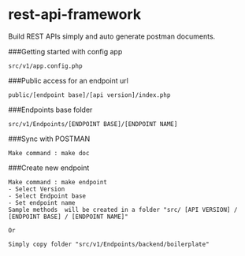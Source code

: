 # rest-api-framework
Build REST APIs simply and auto generate postman documents.


###Getting started with config app 
```
src/v1/app.config.php
```

###Public access for an endpoint url
```
public/[endpoint base]/[api version]/index.php
```

###Endpoints base folder
```
src/v1/Endpoints/[ENDPOINT BASE]/[ENDPOINT NAME]
```

###Sync with POSTMAN 
```
Make command : make doc
```

###Create new endpoint
```
Make command : make endpoint
- Select Version
- Select Endpoint base
- Set endpoint name
Sample methods  will be created in a folder "src/ [API VERSION] / [ENDPOINT BASE] / [ENDPOINT NAME]"

Or

Simply copy folder "src/v1/Endpoints/backend/boilerplate"
```



